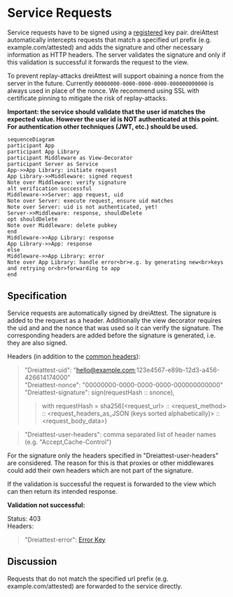 # Service Requests

Service requests have to be signed using a [registered](key_registration.md) key pair. dreiAttest automatically intercepts requests that match a specified url prefix (e.g. example.com/attested) and adds the signature and other necessary information as HTTP headers. The server validates the signature and only if this validation is successful it forwards the request to the view.

To prevent replay-attacks dreiAttest will support obaining a nonce from the server in the future. Currently `00000000-0000-0000-0000-000000000000` is always used in place of the nonce. We recommend using SSL with certificate pinning to mitigate the risk of replay-attacks.

**Important: the service should validate that the user id matches the expected value. However the user id is NOT authenticated at this point. For authentication other techniques (JWT, etc.) should be used.**

```{mermaid}
sequenceDiagram
participant App
participant App Library
participant Middleware as View-Decorator
participant Server as Service
App->>App Library: initiate request
App Library->>Middleware: signed request
Note over Middleware: verify signature
alt verification successful
Middleware->>Server: app request, uid
Note over Server: execute request, ensure uid matches
Note over Server: uid is not authenticated, yet!
Server->>Middleware: response, shouldDelete
opt shouldDelete
Note over Middleware: delete pubkey
end
Middleware->>App Library: response
App Library->>App: response
else
Middleware->>App Library: error
Note over App Library: handle error<br>e.g. by generating new<br>keys and retrying or<br>forwarding to app
end
```

## Specification
Service requests are automatically signed by dreiAttest. The signature is added to the request as a header. Additionally the view decorator requires the uid and and the nonce that was used so it can verify the signature. The corresponding headers are added before the signature is generated, i.e. they are also signed.

Headers (in addition to the [common headers](common_headers.md)):
> "Dreiattest-uid": "hello@example.com;123e4567-e89b-12d3-a456-426614174000"  
> "Dreiattest-nonce": "00000000-0000-0000-0000-000000000000"  
> "Dreiattest-signature": sign(requestHash :: snonce),  
>
> > with requestHash = sha256(<request_url> :: <request_method> :: <request_headers_as_JSON (keys sorted alphabetically)> :: <request_body_data>)  

> "Dreiattest-user-headers": comma separated list of header names (e.g. "Accept,Cache-Control")

For the signature only the headers specified in "Dreiattest-user-headers" are considered. The reason for this is that proxies or other middlewares could add their own headers which are not part of the signature.

If the validation is successful the request is forwarded to the view which can then return its intended response.

**Validation not successful:**

Status: 403  
Headers:

> "Dreiattest-error": [Error Key](error_codes.md)

## Discussion
Requests that do not match the specified url prefix (e.g. example.com/attested) are forwarded to the service directly.
